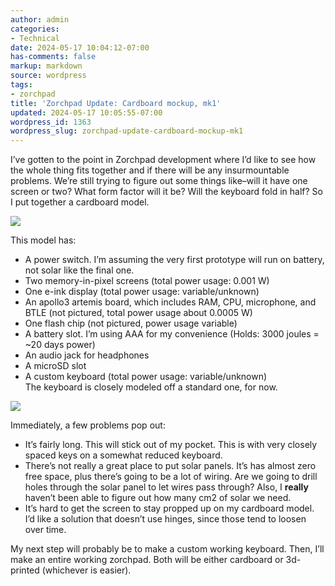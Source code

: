 ```yaml
---
author: admin
categories:
- Technical
date: 2024-05-17 10:04:12-07:00
has-comments: false
markup: markdown
source: wordpress
tags:
- zorchpad
title: 'Zorchpad Update: Cardboard mockup, mk1'
updated: 2024-05-17 10:05:55-07:00
wordpress_id: 1363
wordpress_slug: zorchpad-update-cardboard-mockup-mk1
---
```

I’ve gotten to the point in Zorchpad development where I’d like to see how the whole thing fits together and if there will be any insurmountable problems. We’re still trying to figure out some things like–will it have one screen or two? What form factor will it be? Will the keyboard fold in half? So I put together a cardboard model.

[![](../wp-content/uploads/2024/05/v0_cardboard_zorchpad-1024x576.jpg)](../wp-content/uploads/2024/05/v0_cardboard_zorchpad.jpg)

This model has:

-   A power switch. I’m assuming the very first prototype will run on battery, not solar like the final one.
-   Two memory-in-pixel screens (total power usage: 0.001 W)
-   One e-ink display (total power usage: variable/unknown)
-   An apollo3 artemis board, which includes RAM, CPU, microphone, and BTLE (not pictured, total power usage about 0.0005 W)
-   One flash chip (not pictured, power usage variable)
-   A battery slot. I’m using AAA for my convenience (Holds: 3000 joules = ~20 days power)
-   An audio jack for headphones
-   A microSD slot
-   A custom keyboard (total power usage: variable/unknown)  
    The keyboard is closely modeled off a standard one, for now.

[![](../wp-content/uploads/2024/05/v0_keyboard.jpg)](../wp-content/uploads/2024/05/v0_keyboard.jpg)

Immediately, a few problems pop out:

-   It’s fairly long. This will stick out of my pocket. This is with very closely spaced keys on a somewhat reduced keyboard.
-   There’s not really a great place to put solar panels. It’s has almost zero free space, plus there’s going to be a lot of wiring. Are we going to drill holes through the solar panel to let wires pass through? Also, I **really** haven’t been able to figure out how many cm2 of solar we need.
-   It’s hard to get the screen to stay propped up on my cardboard model. I’d like a solution that doesn’t use hinges, since those tend to loosen over time.

My next step will probably be to make a custom working keyboard. Then, I’ll make an entire working zorchpad. Both will be either cardboard or 3d-printed (whichever is easier).
